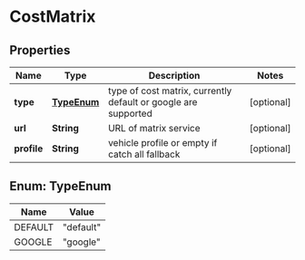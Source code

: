 
# CostMatrix

## Properties
Name | Type | Description | Notes
------------ | ------------- | ------------- | -------------
**type** | [**TypeEnum**](#TypeEnum) | type of cost matrix, currently default or google are supported |  [optional]
**url** | **String** | URL of matrix service |  [optional]
**profile** | **String** | vehicle profile or empty if catch all fallback |  [optional]


<a name="TypeEnum"></a>
## Enum: TypeEnum
Name | Value
---- | -----
DEFAULT | &quot;default&quot;
GOOGLE | &quot;google&quot;



